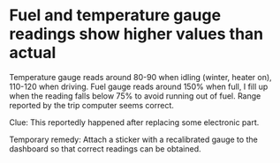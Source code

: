 # Fuel and temperature gauge readings show higher values than actual

Temperature gauge reads around 80-90 when idling (winter, heater on), 110-120 when driving.
Fuel gauge reads around 150% when full, I fill up when the reading falls below 75% to avoid running out of fuel.
Range reported by the trip computer seems correct.

Clue:
This reportedly happened after replacing some electronic part.

Temporary remedy:
Attach a sticker with a recalibrated gauge to the dashboard so that correct readings can be obtained.